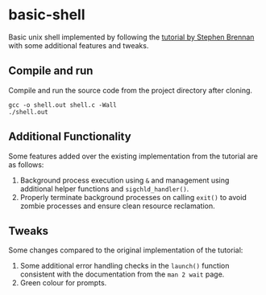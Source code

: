 # basic-shell
Basic unix shell implemented by following the [tutorial by Stephen Brennan](https://brennan.io/2015/01/16/write-a-shell-in-c/) with some additional features and tweaks.

## Compile and run
Compile and run the source code from the project directory after cloning.
```
gcc -o shell.out shell.c -Wall
./shell.out
```

## Additional Functionality
Some features added over the existing implementation from the tutorial are as follows:
1. Background process execution using `&` and management using additional helper functions and `sigchld_handler()`.
2. Properly terminate background processes on calling `exit()` to avoid zombie processes and ensure clean resource reclamation.

## Tweaks
Some changes compared to the original implementation of the tutorial:
1. Some additional error handling checks in the `launch()` function consistent with the documentation from the `man 2 wait` page.
2. Green colour for prompts.
